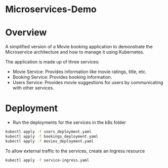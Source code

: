 # Microservices-Demo

# Overview
A simplified version of a Movie booking application to demonstrate the Microservice architecture and how to manage it using Kubernetes. 

The application is made up of three services:

- Movie Service: Provides information like movie ratings, title, etc.
- Booking Service: Provides booking information.
- Users Service: Provides movie suggestions for users by communicating with other services.

# Deployment

- Run the deployments for the services in the k8s folder

```bash
kubectl apply -f users_deployment.yaml
kubectl apply -f bookings_deployment.yaml
kubectl apply -f movies_deployment.yaml
```

To allow external traffic to the services, create an Ingress resource
```bash
kubectl apply -f service-ingress.yaml
```
